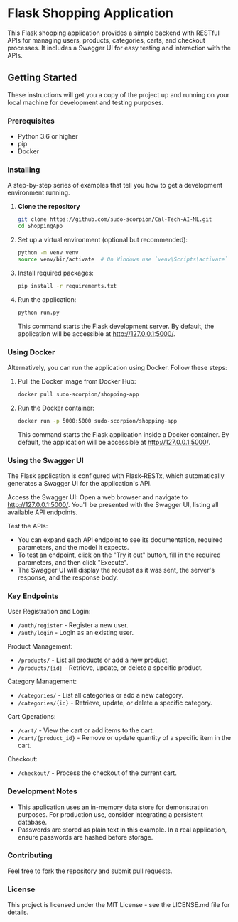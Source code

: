 # Flask Shopping Application

This Flask shopping application provides a simple backend with RESTful APIs for managing users, products, categories, carts, and checkout processes. It includes a Swagger UI for easy testing and interaction with the APIs.

## Getting Started

These instructions will get you a copy of the project up and running on your local machine for development and testing purposes.

### Prerequisites

- Python 3.6 or higher
- pip
- Docker

### Installing

A step-by-step series of examples that tell you how to get a development environment running.

1. **Clone the repository**

    ```bash
    git clone https://github.com/sudo-scorpion/Cal-Tech-AI-ML.git
    cd ShoppingApp
    ```

2. Set up a virtual environment (optional but recommended):

    ```bash
    python -m venv venv
    source venv/bin/activate  # On Windows use `venv\Scripts\activate`
    ```

3. Install required packages:

    ```bash
    pip install -r requirements.txt
    ```

4. Run the application:

    ```bash
    python run.py
    ```

    This command starts the Flask development server. By default, the application will be accessible at http://127.0.0.1:5000/.

### Using Docker

Alternatively, you can run the application using Docker. Follow these steps:

1. Pull the Docker image from Docker Hub:

    ```bash
    docker pull sudo-scorpion/shopping-app
    ```

2. Run the Docker container:

    ```bash
    docker run -p 5000:5000 sudo-scorpion/shopping-app
    ```

    This command starts the Flask application inside a Docker container. By default, the application will be accessible at http://127.0.0.1:5000/.

### Using the Swagger UI

The Flask application is configured with Flask-RESTx, which automatically generates a Swagger UI for the application's API.

Access the Swagger UI: Open a web browser and navigate to http://127.0.0.1:5000/. You'll be presented with the Swagger UI, listing all available API endpoints.

Test the APIs:
- You can expand each API endpoint to see its documentation, required parameters, and the model it expects.
- To test an endpoint, click on the "Try it out" button, fill in the required parameters, and then click "Execute".
- The Swagger UI will display the request as it was sent, the server's response, and the response body.

### Key Endpoints

User Registration and Login:
- `/auth/register` - Register a new user.
- `/auth/login` - Login as an existing user.

Product Management:
- `/products/` - List all products or add a new product.
- `/products/{id}` - Retrieve, update, or delete a specific product.

Category Management:
- `/categories/` - List all categories or add a new category.
- `/categories/{id}` - Retrieve, update, or delete a specific category.

Cart Operations:
- `/cart/` - View the cart or add items to the cart.
- `/cart/{product_id}` - Remove or update quantity of a specific item in the cart.

Checkout:
- `/checkout/` - Process the checkout of the current cart.

### Development Notes

- This application uses an in-memory data store for demonstration purposes. For production use, consider integrating a persistent database.
- Passwords are stored as plain text in this example. In a real application, ensure passwords are hashed before storage.

### Contributing

Feel free to fork the repository and submit pull requests.

### License

This project is licensed under the MIT License - see the LICENSE.md file for details.